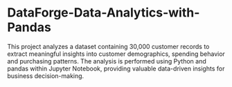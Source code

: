 # DataForge-Data-Analytics-with-Pandas
This project analyzes a dataset containing 30,000 customer records to extract meaningful insights into customer demographics, spending behavior and purchasing patterns. The analysis is performed using Python and pandas within Jupyter Notebook, providing valuable data-driven insights for business decision-making.

